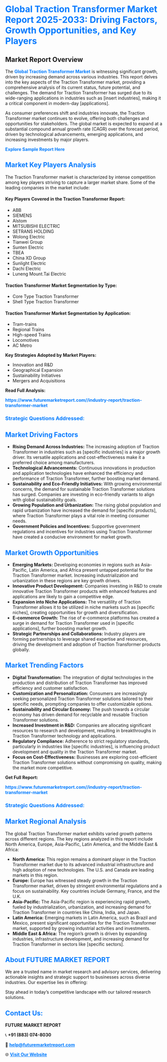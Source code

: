 <h1 style="color: #007BFF;">Global Traction Transformer Market Report 2025-2033: Driving Factors, Growth Opportunities, and Key Players</h1>

<section id="overview">
<h2>Market Report Overview</h2>
<p>The <a href="https://www.futuremarketreport.com//industry-report/traction-transformer-market" style="color: #007BFF; text-decoration: none;"><strong>Global Traction Transformer Market</strong></a> is witnessing significant growth, driven by increasing demand across various industries. This report delves into the key aspects of the Traction Transformer market, providing a comprehensive analysis of its current status, future potential, and challenges. The demand for Traction Transformer has surged due to its wide-ranging applications in industries such as [insert industries], making it a critical component in modern-day [applications].</p>
<p>As consumer preferences shift and industries innovate, the Traction Transformer market continues to evolve, offering both challenges and opportunities for stakeholders. The global market is expected to expand at a substantial compound annual growth rate (CAGR) over the forecast period, driven by technological advancements, emerging applications, and increasing investments by major players.</p>
</section>

<section id="overview">
<p><a href="https://www.futuremarketreport.com//request-sample/reportId=88809" style="color: #007BFF; text-decoration: none;"><strong>Explore Sample Report Here</strong></a></p>
</section>

<section id="key-players">
<h2 style="color: #007BFF;">Market Key Players Analysis</h2>
<p>The Traction Transformer market is characterized by intense competition among key players striving to capture a larger market share. Some of the leading companies in the market include:</p>
<h4>Key Players Covered in the Traction Transformer Report:</h4>
<ul><li>ABB</li><li>SIEMENS</li><li>Alstom</li><li>MITSUBISHI ELECTRIC</li><li>SETRANS HOLDING</li><li>Wolong Electric</li><li>Tianwei Group</li><li>Sunten Electric</li><li>TBEA</li><li>China XD Group</li><li>Sunlight Electric</li><li>Dachi Electric</li><li>Luneng Mount.Tai Electric</li></ul>
<h4>Traction Transformer Market Segmentation by Type:</h4>
<ul><li>Core Type Traction Transformer</li><li>Shell Type Traction Transformer</li></ul>

<h4>Traction Transformer Market Segmentation by Application:</h4>
<ul><li>Tram-trains</li><li>Regional Trains</li><li>High-speed Trains</li><li>Locomotives</li><li>AC Metro</li></ul>
<p><strong>Key Strategies Adopted by Market Players:</strong></p>
<ul>
<li>Innovation and R&D</li>
<li>Geographical Expansion</li>
<li>Sustainability Initiatives</li>
<li>Mergers and Acquisitions</li>
</ul>
</section>

<section>
<p><strong>Read Full Analysis: </strong></p><a href="https://www.futuremarketreport.com//industry-report/traction-transformer-market" style="color: #007BFF; text-decoration: none;"><strong>https://www.futuremarketreport.com//industry-report/traction-transformer-market</strong></a>
<h3 style="color: #007BFF;">Strategic Questions Addressed:</h3>
</section>

<section id="driving-factors">
<h2 style="color: #007BFF;">Market Driving Factors</h2>
<ul>
<li><strong>Rising Demand Across Industries:</strong> The increasing adoption of Traction Transformer in industries such as [specific industries] is a major growth driver. Its versatile applications and cost-effectiveness make it a preferred choice among manufacturers.</li>
<li><strong>Technological Advancements:</strong> Continuous innovations in production and application technologies have enhanced the efficiency and performance of Traction Transformer, further boosting market demand.</li>
<li><strong>Sustainability and Eco-Friendly Initiatives:</strong> With growing environmental concerns, the demand for sustainable Traction Transformer solutions has surged. Companies are investing in eco-friendly variants to align with global sustainability goals.</li>
<li><strong>Growing Population and Urbanization:</strong> The rising global population and rapid urbanization have increased the demand for [specific products], where Traction Transformer plays a vital role in meeting consumer needs.</li>
<li><strong>Government Policies and Incentives:</strong> Supportive government regulations and incentives for industries using Traction Transformer have created a conducive environment for market growth.</li>
</ul>
</section>

<section id="growth-opportunities">
<h2 style="color: #007BFF;">Market Growth Opportunities</h2>
<ul>
<li><strong>Emerging Markets:</strong> Developing economies in regions such as Asia-Pacific, Latin America, and Africa present untapped potential for the Traction Transformer market. Increasing industrialization and urbanization in these regions are key growth drivers.</li>
<li><strong>Innovative Product Development:</strong> Companies investing in R&D to create innovative Traction Transformer products with enhanced features and applications are likely to gain a competitive edge.</li>
<li><strong>Expansion into Niche Applications:</strong> The versatility of Traction Transformer allows it to be utilized in niche markets such as [specific niches], creating opportunities for growth and diversification.</li>
<li><strong>E-commerce Growth:</strong> The rise of e-commerce platforms has created a surge in demand for Traction Transformer used in [specific applications], further boosting market growth.</li>
<li><strong>Strategic Partnerships and Collaborations:</strong> Industry players are forming partnerships to leverage shared expertise and resources, driving the development and adoption of Traction Transformer products globally.</li>
</ul>
</section>

<section id="trending-factors">
<h2 style="color: #007BFF;">Market Trending Factors</h2>
<ul>
<li><strong>Digital Transformation:</strong> The integration of digital technologies in the production and distribution of Traction Transformer has improved efficiency and customer satisfaction.</li>
<li><strong>Customization and Personalization:</strong> Consumers are increasingly seeking personalized Traction Transformer solutions tailored to their specific needs, prompting companies to offer customizable options.</li>
<li><strong>Sustainability and Circular Economy:</strong> The push towards a circular economy has driven demand for recyclable and reusable Traction Transformer solutions.</li>
<li><strong>Increased Investment in R&D:</strong> Companies are allocating significant resources to research and development, resulting in breakthroughs in Traction Transformer technology and applications.</li>
<li><strong>Regulatory Compliance:</strong> Adherence to strict regulatory standards, particularly in industries like [specific industries], is influencing product development and quality in the Traction Transformer market.</li>
<li><strong>Focus on Cost-Effectiveness:</strong> Businesses are exploring cost-efficient Traction Transformer solutions without compromising on quality, making the market more competitive.</li>
</ul>
</section>

<section>
<p><strong>Get Full Report: </strong></p><a href="https://www.futuremarketreport.com//industry-report/traction-transformer-market" style="color: #007BFF; text-decoration: none;"><strong>https://www.futuremarketreport.com//industry-report/traction-transformer-market</strong></a>
<h3 style="color: #007BFF;">Strategic Questions Addressed:</h3>
</section>


<section id="regional-analysis">
<h2 style="color: #007BFF;">Market Regional Analysis</h2>
<p>The global Traction Transformer market exhibits varied growth patterns across different regions. The key regions analyzed in this report include North America, Europe, Asia-Pacific, Latin America, and the Middle East & Africa:</p>
<ul>
<li><strong>North America:</strong> This region remains a dominant player in the Traction Transformer market due to its advanced industrial infrastructure and high adoption of new technologies. The U.S. and Canada are leading markets in this region.</li>
<li><strong>Europe:</strong> Europe has witnessed steady growth in the Traction Transformer market, driven by stringent environmental regulations and a focus on sustainability. Key countries include Germany, France, and the U.K.</li>
<li><strong>Asia-Pacific:</strong> The Asia-Pacific region is experiencing rapid growth, fueled by industrialization, urbanization, and increasing demand for Traction Transformer in countries like China, India, and Japan.</li>
<li><strong>Latin America:</strong> Emerging markets in Latin America, such as Brazil and Mexico, present significant opportunities for the Traction Transformer market, supported by growing industrial activities and investments.</li>
<li><strong>Middle East & Africa:</strong> The region’s growth is driven by expanding industries, infrastructure development, and increasing demand for Traction Transformer in sectors like [specific sectors].</li>
</ul>
</section>

<footer>
<h2 style="color: #007BFF;">About FUTURE MARKET REPORT</h2>
<p>We are a trusted name in market research and advisory services, delivering actionable insights and strategic support to businesses across diverse industries. Our expertise lies in offering:</p>

<p>Stay ahead in today’s competitive landscape with our tailored research solutions.</p>

<h2 style="color: #007BFF;">Contact Us:</h2>
<p><strong>FUTURE MARKET REPORT</strong></p>
<p>📞 <strong>+91 (883) 074-8030</strong></p>
<p>📧 <strong><a href="mailto:help@futuremarketreport.com" style="color: #007BFF;">help@futuremarketreport.com</a></strong></p>
<p>🌐 <strong><a href="https://www.futuremarketreport.com/" style="color: #007BFF;">Visit Our Website</a></strong></p>
</footer>